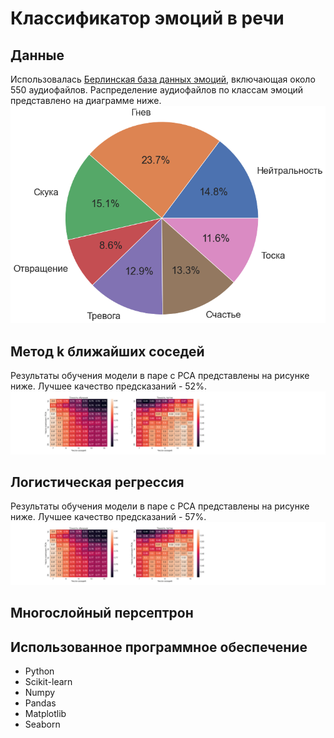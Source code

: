 # Классификатор эмоций в речи
## Данные
Использовалась [Берлинская база данных эмоций](http://emodb.bilderbar.info/docu/), включающая около 550 аудиофайлов. Распределение аудиофайлов по классам эмоций представлено
на диаграмме ниже.
![Распределение аудиофайлов по классам](https://github.com/DmitryXronos/emotion-recognition/blob/develop/Images/distribution.png)
## Метод k ближайших соседей
Результаты обучения модели в паре с PCA представлены на рисунке ниже. Лучшее качество предсказаний - 52%.
![KNN](https://github.com/DmitryXronos/emotion-recognition/blob/develop/Images/knn.png)
## Логистическая регрессия
Результаты обучения модели в паре с PCA представлены на рисунке ниже. Лучшее качество предсказаний - 57%.
![KNN](https://github.com/DmitryXronos/emotion-recognition/blob/develop/Images/lr.png)
## Многослойный персептрон
## Использованное программное обеспечение
- Python
- Scikit-learn
- Numpy
- Pandas
- Matplotlib
- Seaborn
